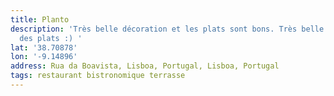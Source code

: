 ```yaml
---
title: Planto
description: 'Très belle décoration et les plats sont bons. Très belle présentation
  des plats :) '
lat: '38.70878'
lon: '-9.14896'
address: Rua da Boavista, Lisboa, Portugal, Lisboa, Portugal
tags: restaurant bistronomique terrasse
---
```

